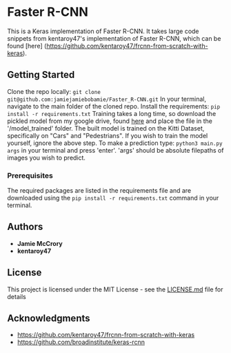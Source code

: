 # Faster R-CNN

This is a Keras implementation of Faster R-CNN. It takes large code snippets from kentaroy47's implementation of Faster R-CNN, which can be found [here]
(https://github.com/kentaroy47/frcnn-from-scratch-with-keras).

## Getting Started

Clone the repo locally:
```git clone git@github.com:jamiejamiebobamie/Faster_R-CNN.git```
In your terminal, navigate to the main folder of the cloned repo. Install the requirements:
```pip install -r requirements.txt```
Training takes a long time, so download the pickled model from my google drive, found [here](www.google.com) and place the file in the '/model_trained' folder.
The built model is trained on the Kitti Dataset, specifically on "Cars" and "Pedestrians".
If you wish to train the model yourself, ignore the above step.
To make a prediction type:
```python3 main.py args```
in your terminal and press 'enter'.
'args' should be absolute filepaths of images you wish to predict.

### Prerequisites

The required packages are listed in the requirements file and are downloaded using the
```pip install -r requirements.txt``` command in your terminal.

## Authors

* **Jamie McCrory**
* **kentaroy47**

## License

This project is licensed under the MIT License - see the [LICENSE.md](LICENSE.md) file for details

## Acknowledgments

* https://github.com/kentaroy47/frcnn-from-scratch-with-keras
* https://github.com/broadinstitute/keras-rcnn
